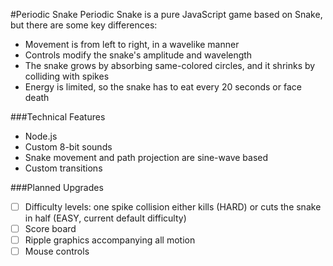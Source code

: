 #Periodic Snake
Periodic Snake is a pure JavaScript game based on Snake, but there are some key differences:
* Movement is from left to right, in a wavelike manner
* Controls modify the snake's amplitude and wavelength
* The snake grows by absorbing same-colored circles, and it shrinks by colliding with spikes
* Energy is limited, so the snake has to eat every 20 seconds or face death

###Technical Features
* Node.js
* Custom 8-bit sounds
* Snake movement and path projection are sine-wave based
* Custom transitions

###Planned Upgrades
- [ ] Difficulty levels: one spike collision either kills (HARD) or cuts the snake in half (EASY, current default difficulty)
- [ ] Score board
- [ ] Ripple graphics accompanying all motion
- [ ] Mouse controls
